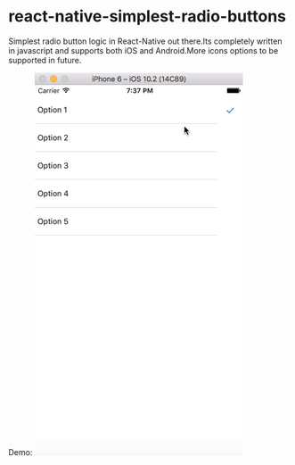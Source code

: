 # react-native-simplest-radio-buttons
Simplest radio button logic in React-Native out there.Its completely written in javascript and supports both iOS and Android.More icons options to be supported in future.

Demo:
![Demo](/images/demo.gif)

